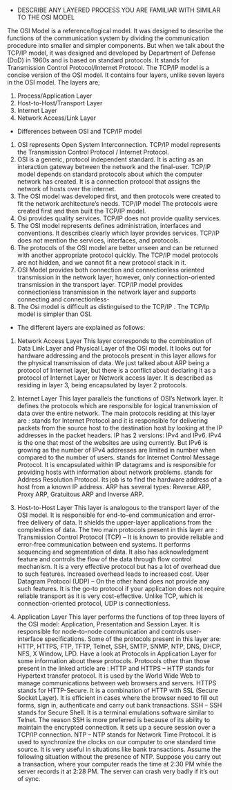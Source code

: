 * DESCRIBE ANY LAYERED PROCESS YOU ARE FAMILIAR WITH SIMILAR TO THE OSI MODEL

The OSI Model is a reference/logical model. It was designed to describe the functions of the communication system by dividing the communication procedure into smaller and simpler components. But when we talk about the TCP/IP model, it was designed and developed by Department of Defense (DoD) in 1960s and is based on standard protocols. It stands for Transmission Control Protocol/Internet Protocol. The TCP/IP model is a concise version of the OSI model. It contains four layers, unlike seven layers in the OSI model. The layers are;

1.	Process/Application Layer
2.	Host-to-Host/Transport Layer
3.	Internet Layer
4.	Network Access/Link Layer

* Differences between OSI and TCP/IP model
1. OSI represents Open System Interconnection.	TCP/IP model represents the Transmission Control Protocol / Internet Protocol.
2. OSI is a generic, protocol independent standard. It is acting as an interaction gateway between the network and the final-user.	TCP/IP model depends on standard protocols about which the computer network has created. It is a connection protocol that assigns the network of hosts over the internet.
3. The OSI model was developed first, and then protocols were created to fit the network architecture’s needs. TCP/IP model The protocols were created first and then built the TCP/IP model.
4. Osi provides quality services.	TCP/IP does not provide quality services.
5. The OSI model represents defines administration, interfaces and conventions. It describes clearly which layer provides services.	TCP/IP  does not mention the services, interfaces, and protocols.
6. The protocols of the OSI model are better unseen and can be returned with another appropriate protocol quickly.	The TCP/IP model protocols are not hidden, and we cannot fit a new protocol stack in it.
7. OSI Model provides both connection and connectionless oriented transmission in the network layer; however, only connection-oriented transmission in the transport layer. TCP/IP model provides connectionless transmission in the network layer and supports connecting and connectionless-
8. The Osi model is difficult as distinguised to the TCP/IP . The TCP/Ip model is simpler than OSI.

* The different layers are explained as follows:
1.  Network Access Layer 
This layer corresponds to the combination of Data Link Layer and Physical Layer of the OSI model. It looks out for hardware addressing and the protocols present in this layer allows for the physical transmission of data.
We just talked about ARP being a protocol of Internet layer, but there is a conflict about declaring it as a protocol of Internet Layer or Network access layer. It is described as residing in layer 3, being encapsulated by layer 2 protocols.

2.  Internet Layer 
This layer parallels the functions of OSI’s Network layer. It defines the protocols which are responsible for logical transmission of data over the entire network. The main protocols residing at this layer are : stands for Internet Protocol and it is responsible for delivering packets from the source host to the destination host by looking at the IP addresses in the packet headers. IP has 2 versions:
IPv4 and IPv6. IPv4 is the one that most of the websites are using currently. But IPv6 is growing as the number of IPv4 addresses are limited in number when compared to the number of users. stands for Internet Control Message Protocol. It is encapsulated within IP datagrams and is responsible for providing hosts with information about network problems. stands for Address Resolution Protocol. Its job is to find the hardware address of a host from a known IP address. ARP has several types: Reverse ARP, Proxy ARP, Gratuitous ARP and Inverse ARP.
3. Host-to-Host Layer 
This layer is analogous to the transport layer of the OSI model. It is responsible for end-to-end communication and error-free delivery of data. It shields the upper-layer applications from the complexities of data. The two main protocols present in this layer are :
Transmission Control Protocol (TCP) – It is known to provide reliable and error-free communication between end systems. It performs sequencing and segmentation of data. It also has acknowledgment feature and controls the flow of the data through flow control mechanism. It is a very effective protocol but has a lot of overhead due to such features. Increased overhead leads to increased cost.
User Datagram Protocol (UDP) – On the other hand does not provide any such features. It is the go-to protocol if your application does not require reliable transport as it is very cost-effective. Unlike TCP, which is connection-oriented protocol, UDP is connectionless.
4. Application Layer 
This layer performs the functions of top three layers of the OSI model: Application, Presentation and Session Layer. It is responsible for node-to-node communication and controls user-interface specifications. Some of the protocols present in this layer are: HTTP, HTTPS, FTP, TFTP, Telnet, SSH, SMTP, SNMP, NTP, DNS, DHCP, NFS, X Window, LPD. Have a look at Protocols in Application Layer for some information about these protocols. Protocols other than those present in the linked article are :
HTTP and HTTPS – HTTP stands for Hypertext transfer protocol. It is used by the World Wide Web to manage communications between web browsers and servers. HTTPS stands for HTTP-Secure. It is a combination of HTTP with SSL (Secure Socket Layer). It is efficient in cases where the browser need to fill out forms, sign in, authenticate and carry out bank transactions.
SSH – SSH stands for Secure Shell. It is a terminal emulations software similar to Telnet. The reason SSH is more preferred is because of its ability to maintain the encrypted connection. It sets up a secure session over a TCP/IP connection.
NTP – NTP stands for Network Time Protocol. It is used to synchronize the clocks on our computer to one standard time source. It is very useful in situations like bank transactions. Assume the following situation without the presence of NTP. Suppose you carry out a transaction, where your computer reads the time at 2:30 PM while the server records it at 2:28 PM. The server can crash very badly if it’s out of sync.


